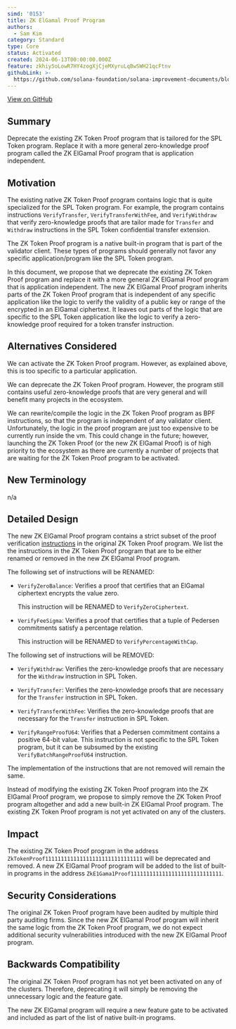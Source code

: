 ```yaml
---
simd: '0153'
title: ZK ElGamal Proof Program
authors:
  - Sam Kim
category: Standard
type: Core
status: Activated
created: 2024-06-13T00:00:00.000Z
feature: zkhiy5oLowR7HY4zogXjCjeMXyruLqBwSWH21qcFtnv
githubLink: >-
  https://github.com/solana-foundation/solana-improvement-documents/blob/main/proposals/0153-elgamal-proof-program.md
---
```

[View on GitHub](https://github.com/solana-foundation/solana-improvement-documents/blob/main/proposals/0153-elgamal-proof-program.md)


## Summary

Deprecate the existing ZK Token Proof program that is tailored for the SPL
Token program. Replace it with a more general zero-knowledge proof program
called the ZK ElGamal Proof program that is application independent.

## Motivation

The existing native ZK Token Proof program contains logic that is
quite specialized for the SPL Token program. For example, the program contains
instructions `VerifyTransfer`, `VerifyTransferWithFee`, and `VerifyWithdraw`
that verify zero-knowledge proofs that are tailor made for `Transfer` and
`Withdraw` instructions in the SPL Token confidential transfer extension.

The ZK Token Proof program is a native built-in program that is part of the
validator client. These types of programs should generally not favor any specific
application/program like the SPL Token program.

In this document, we propose that we deprecate the existing ZK Token Proof
program and replace it with a more general ZK ElGamal Proof program that is
application independent. The new ZK ElGamal Proof program inherits parts of the
ZK Token Proof program that is independent of any specific application like
the logic to verify the validity of a public key or range of the encrypted in an
ElGamal ciphertext. It leaves out parts of the logic that are specific
to the SPL Token application like the logic to verify a zero-knowledge proof
required for a token transfer instruction.

## Alternatives Considered

We can activate the ZK Token Proof program. However, as explained above, this is
too specific to a particular application.

We can deprecate the ZK Token Proof program. However, the program still contains
useful zero-knowledge proofs that are very general and will benefit many
projects in the ecosystem.

We can rewrite/compile the logic in the ZK Token Proof program as BPF
instructions, so that the program is independent of any validator client.
Unfortunately, the logic in the proof program are just too expensive to be
currently run inside the vm. This could change in the future; however,
launching the ZK Token Proof (or the new ZK ElGamal Proof) is of high priority
to the ecosystem as there are currently a number of projects that are waiting for
the ZK Token Proof program to be activated.

## New Terminology

n/a

## Detailed Design

The new ZK ElGamal Proof program contains a strict subset of the proof
verification [instructions](https://github.com/anza-xyz/agave/blob/master/zk-token-sdk/src/zk_token_proof_instruction.rs#L48)
in the original ZK Token Proof program. We list the
the instructions in the ZK Token Proof program that are to be either renamed or
removed in the new ZK ElGamal Proof program.

The following set of instructions will be RENAMED:

- `VerifyZeroBalance`: Verifies a proof that certifies that an ElGamal
  ciphertext encrypts the value zero.

  This instruction will be RENAMED to `VerifyZeroCiphertext`.

- `VerifyFeeSigma`: Verifies a proof that certifies that a tuple of Pedersen
  commitments satisfy a percentage relation.

  This instruction will be RENAMED to `VerifyPercentageWithCap`.

The following set of instructions will be REMOVED:

- `VerifyWithdraw`: Verifies the zero-knowledge proofs that are necessary for the
  `Withdraw` instruction in SPL Token.

- `VerifyTransfer`: Verifies the zero-knowledge proofs that are necessary for
  the `Transfer` instruction in SPL Token.

- `VerifyTransferWithFee`: Verifies the zero-knowledge proofs that are necessary
  for the `Transfer` instruction in SPL Token.

- `VerifyRangeProofU64`: Verifies that a Pedersen commitment contains a positive
  64-bit value. This instruction is not specific to the SPL Token program, but
  it can be subsumed by the existing `VerifyBatchRangeProofU64` instruction.

The implementation of the instructions that are not removed will remain the
same.

Instead of modifying the existing ZK Token Proof program into the ZK ElGamal
Proof program, we propose to simply remove the ZK Token Proof program altogether
and add a new built-in ZK ElGamal Proof program. The existing ZK Token Proof
program is not yet activated on any of the clusters.

## Impact

The existing ZK Token Proof program in the address
`ZkTokenProof1111111111111111111111111111111` will be deprecated and removed. A
new ZK ElGamal Proof program will be added to the list of built-in programs in
the address `ZkE1Gama1Proof11111111111111111111111111111`.

## Security Considerations

The original ZK Token Proof program have been audited by multiple third party
auditing firms. Since the new ZK ElGamal Proof program will inherit the same
logic from the ZK Token Proof program, we do not expect additional security
vulnerabilities introduced with the new ZK ElGamal Proof program.

## Backwards Compatibility

The original ZK Token Proof program has not yet been activated on any of the
clusters. Therefore, deprecating it will simply be removing the unnecessary
logic and the feature gate.

The new ZK ElGamal program will require a new feature gate to be activated and
included as part of the list of native built-in programs.
